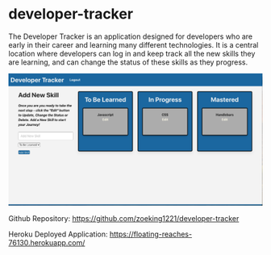 <!-- @format -->

# developer-tracker

The Developer Tracker is an application designed for developers who are early in their career and learning many different technologies. It is a central location where developers can log in and keep track all the new skills they are learning, and can change the status of these skills as they progress.

![Mock up of Developer Tracker](./public/images/mockup.png?raw=true "Mock up of Developer Tracker")

Github Repository: https://github.com/zoeking1221/developer-tracker

Heroku Deployed Application: https://floating-reaches-76130.herokuapp.com/
